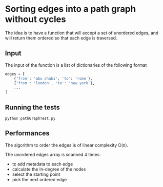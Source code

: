 # Sorting edges into a path graph without cycles

The idea is to have a function that will accept a set of unordered edges, and will return them ordered so that each edge is traversed.

## Input

The input of the function is a list of dictionaries of the following format

```python
edges = [
    {'from': 'abu dhabi', 'to': 'rome'},
    {'from': 'london', 'to': 'new york'},
    ...
]
```

## Running the tests

```
python pathGraphTest.py
```

## Performances

The algorithm to order the edges is of linear complexity O(n).

The unordered edges array is scanned 4 times:

- to add metadata to each edge
- calculate the In-degree of the nodes
- select the starting point
- pick the next ordered edge
